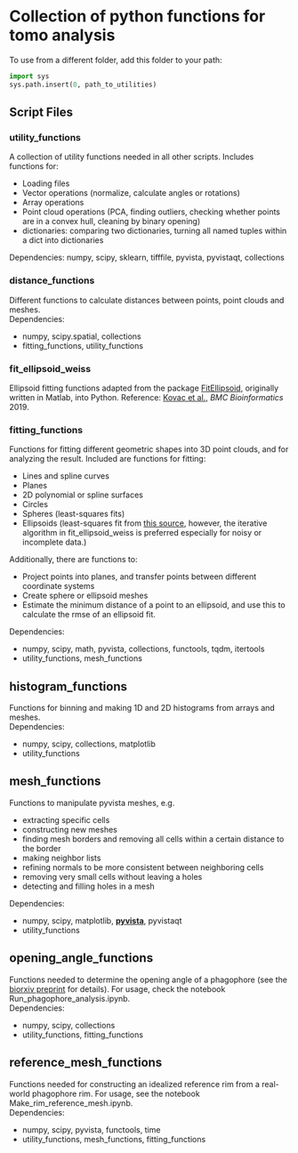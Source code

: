 # Collection of python functions for tomo analysis

To use from a different folder, add this folder to your path:
```python
import sys
sys.path.insert(0, path_to_utilities)
```

## Script Files

### utility_functions
A collection of utility functions needed in all other scripts. Includes functions for:
* Loading files
* Vector operations (normalize, calculate angles or rotations)
* Array operations
* Point cloud operations (PCA, finding outliers, checking whether points are in a convex hull, cleaning by binary opening)
* dictionaries: comparing two dictionaries, turning all named tuples within a dict into dictionaries

Dependencies: numpy, scipy, sklearn, tifffile, pyvista, pyvistaqt, collections


### distance_functions
Different functions to calculate distances between points, point clouds and meshes. <br />
Dependencies:
* numpy, scipy.spatial, collections
* fitting_functions, utility_functions

### fit_ellipsoid_weiss
Ellipsoid fitting functions adapted from the package [FitEllipsoid](https://github.com/pierre-weiss/FitEllipsoid), originally written in Matlab, into Python. Reference: [Kovac et al.](https://bmcbioinformatics.biomedcentral.com/articles/10.1186/s12859-019-2673-0), *BMC Bioinformatics* 2019.

### fitting_functions
Functions for fitting different geometric shapes into 3D point clouds, and for analyzing the result. Included are functions for fitting:
* Lines and spline curves
* Planes
* 2D polynomial or spline surfaces
* Circles
* Spheres (least-squares fits)
* Ellipsoids (least-squares fit from [this source](http://www.juddzone.com/ALGORITHMS/least_squares_3D_ellipsoid.html), however, the iterative algorithm in fit_ellipsoid_weiss is preferred especially for noisy or incomplete data.)

Additionally, there are functions to:
* Project points into planes, and transfer points between different coordinate systems
* Create sphere or ellipsoid meshes
* Estimate the minimum distance of a point to an ellipsoid, and use this to calculate the rmse of an ellipsoid fit.

Dependencies:
* numpy, scipy, math, pyvista, collections, functools, tqdm, itertools
* utility_functions, mesh_functions

## histogram_functions
Functions for binning and making 1D and 2D histograms from arrays and meshes. <br />
Dependencies:
* numpy, scipy, collections, matplotlib
* utility_functions

## mesh_functions
Functions to manipulate pyvista meshes, e.g.
* extracting specific cells
* constructing new meshes
* finding mesh borders and removing all cells within a certain distance to the border
* making neighbor lists
* refining normals to be more consistent between neighboring cells
* removing very small cells without leaving a holes
* detecting and filling holes in a mesh

Dependencies:
* numpy, scipy, matplotlib, [**pyvista**](https://docs.pyvista.org/), pyvistaqt
* utility_functions

## opening_angle_functions
Functions needed to determine the opening angle of a phagophore (see the [biorxiv preprint](https://doi.org/10.1101/2022.05.02.490291) for details). For usage, check the notebook Run_phagophore_analysis.ipynb. <br />
Dependencies:
* numpy, scipy, collections
* utility_functions, fitting_functions

## reference_mesh_functions
Functions needed for constructing an idealized reference rim from a real-world phagophore rim. For usage, see the notebook Make_rim_reference_mesh.ipynb. <br />
Dependencies:
* numpy, scipy, pyvista, functools, time
* utility_functions, mesh_functions, fitting_functions
